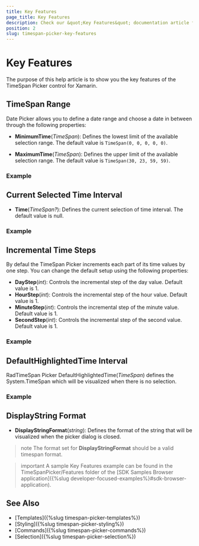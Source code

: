 ```yaml
---
title: Key Features
page_title: Key Features
description: Check our &quot;Key Features&quot; documentation article for Telerik TimeSpan Picker for Xamarin control.
position: 2
slug: timespan-picker-key-features
---
```


# Key Features

The purpose of this help article is to show you the key features of the TimeSpan Picker control for Xamarin. 

## TimeSpan Range

Date Picker allows you to define a date range and choose a date in between through the following properties:

* **MinimumTime**(*TimeSpan*): Defines the lowest limit of the available selection range. The default value is `TimeSpan(0, 0, 0, 0, 0)`.

* **MaximumTime**(*TimeSpan*): Defines the upper limit of the available selection range. The default value is `TimeSpan(30, 23, 59, 59)`.

### Example

<snippet id='timespanpicker-keyfeatures-minmaxtime' />

## Current Selected Time Interval

* **Time**(*TimeSpan?*): Defines the current selection of time interval. The default value is null.

### Example 

<snippet id='timespanpicker-keyfeatures-time' />

## Incremental Time Steps

By defaul the TimeSpan Picker increments each part of its time values by one step. You can change the default setup using the following properties:

* **DayStep**(*int*): Controls the incremental step of the day value. Default value is 1.
* **HourStep**(*int*): Controls the incremental step of the hour value. Default value is 1.
* **MinuteStep**(*int*): Controls the incremental step of the minute value. Default value is 1. 
* **SecondStep**(*int*): Controls the incremental step of the second value. Default value is 1.

### Example 

<snippet id='timespanpicker-keyfeatures-time-steps' />

## DefaultHighlightedTime Interval

RadTimeSpan Picker DefaultHighlightedTime(*TimeSpan*) defines the System.TimeSpan which will be visualized when there is no selection.

### Example

<snippet id='timespanpicker-keyfeatures-time-defaulthighlighted' />

## DisplayString Format

* **DisplayStringFormat**(*string*): Defines the format of the string that will be visualized when the picker dialog is closed. 

>note The format set for **DisplayStringFormat** should be a valid timespan format. 

>important A sample Key Features example can be found in the TimeSpanPicker/Features folder of the [SDK Samples Browser application]({%slug developer-focused-examples%}#sdk-browser-application).

## See Also

- [Templates]({%slug timespan-picker-templates%})
- [Styling]({%slug timespan-picker-styling%})
- [Commands]({%slug timespan-picker-commands%})
- [Selection]({%slug timespan-picker-selection%})
